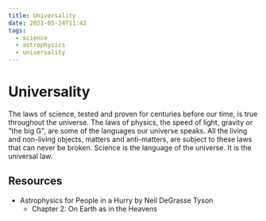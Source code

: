 ```yaml
---
title: Universality
date: 2021-05-24T11:42
tags:
  - science
  - astrophysics
  - universality
---
```



# Universality

The laws of science, tested and proven for centuries before our time, is true
throughout the universe. The laws of physics, the speed of light, gravity or
"the big G", are some of the languages our universe speaks. All the living and
non-living objects, matters and anti-matters, are subject to these laws that can
never be broken. Science is the language of the universe. It is the universal
law.


## Resources

- Astrophysics for People in a Hurry by Neil DeGrasse Tyson
  - Chapter 2: On Earth as in the Heavens
